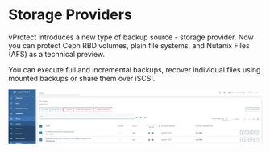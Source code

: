 # Storage Providers

vProtect introduces a new type of backup source - storage provider. Now you can protect Ceph RBD volumes, plain file systems, and Nutanix Files \(AFS\) as a technical preview.

You can execute full and incremental backups, recover individual files using mounted backups or share them over iSCSI.

![](../../.gitbook/assets/storage-providers-general%20%281%29.jpg)

